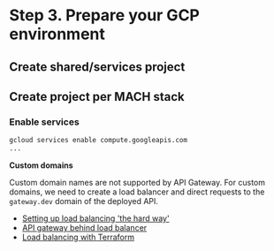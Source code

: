 # Step 3. Prepare your GCP environment

## Create shared/services project

## Create project per MACH stack
### Enable services

```bash
gcloud services enable compute.googleapis.com
...
```

**Custom domains**

Custom domain names are not supported by API Gateway. 
For custom domains, we need to create a load balancer and direct requests to the `gateway.dev` domain of the deployed API.

- [Setting up load balancing 'the hard way'](https://cloud.google.com/blog/topics/developers-practitioners/serverless-load-balancing-terraform-hard-way)
- [API gateway behind load balancer](https://medium.com/swlh/google-api-gateway-and-load-balancer-cdn-9692b7a976df)
- [Load balancing with Terraform](https://cloud.google.com/community/tutorials/modular-load-balancing-with-terraform)
